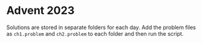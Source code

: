 # Advent 2023

Solutions are stored in separate folders for each day. Add the problem files as `ch1.problem` and `ch2.problem` to each folder and then run the script.
